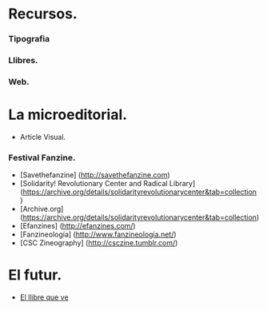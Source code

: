 # Recursos.
### Tipografia
### Llibres.
### Web.

# La microeditorial.
* Article Visual.

### Festival Fanzine.
* [Savethefanzine] (http://savethefanzine.com)
* [Solidarity! Revolutionary Center and Radical Library] (https://archive.org/details/solidarityrevolutionarycenter&tab=collection
) 
* [Archive.org] (https://archive.org/details/solidarityrevolutionarycenter&tab=collection)
* [Efanzines] (http://efanzines.com/)
* [Fanzineología] (http://www.fanzineologia.net/)
* [CSC Zineography] (http://csczine.tumblr.com/)

# El futur.
* [El llibre que ve](http://lab.cccb.org/ca/el-llibre-que-ve/)
